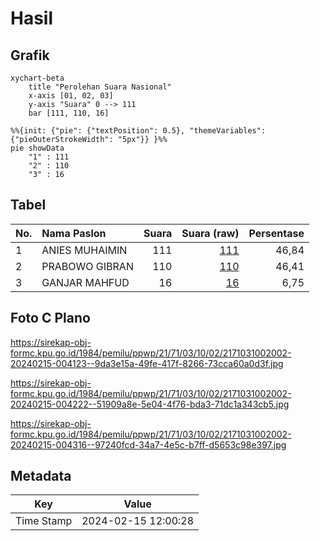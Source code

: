 # Hasil

## Grafik

```mermaid
xychart-beta
    title "Perolehan Suara Nasional"
    x-axis [01, 02, 03]
    y-axis "Suara" 0 --> 111
    bar [111, 110, 16]
```

```mermaid
%%{init: {"pie": {"textPosition": 0.5}, "themeVariables": {"pieOuterStrokeWidth": "5px"}} }%%
pie showData
    "1" : 111
    "2" : 110
    "3" : 16
```

## Tabel

| No. | Nama Paslon    | Suara | Suara (raw) | Persentase |
|:--- |:-------------- | -----:| -----------:| ----------:|
| 1   | ANIES MUHAIMIN | 111   | [111][p-1]  | 46,84      |
| 2   | PRABOWO GIBRAN | 110   | [110][p-2]  | 46,41      |
| 3   | GANJAR MAHFUD  | 16    | [16][p-3]   | 6,75       |


[p-1]: https://github.com/gigit-pemilu/pemilu-2024/blob/main/pilpres/hitung-suara/sub/21-kepulauan-riau/sub/71-kota-batam/sub/03-sekupang/sub/1002-tanjung-pinggir/sub/002-tps/sub/paslon-1.txt
[p-2]: https://github.com/gigit-pemilu/pemilu-2024/blob/main/pilpres/hitung-suara/sub/21-kepulauan-riau/sub/71-kota-batam/sub/03-sekupang/sub/1002-tanjung-pinggir/sub/002-tps/sub/paslon-2.txt
[p-3]: https://github.com/gigit-pemilu/pemilu-2024/blob/main/pilpres/hitung-suara/sub/21-kepulauan-riau/sub/71-kota-batam/sub/03-sekupang/sub/1002-tanjung-pinggir/sub/002-tps/sub/paslon-3.txt

## Foto C Plano

https://sirekap-obj-formc.kpu.go.id/1984/pemilu/ppwp/21/71/03/10/02/2171031002002-20240215-004123--9da3e15a-49fe-417f-8266-73cca60a0d3f.jpg

https://sirekap-obj-formc.kpu.go.id/1984/pemilu/ppwp/21/71/03/10/02/2171031002002-20240215-004222--51909a8e-5e04-4f76-bda3-71dc1a343cb5.jpg

https://sirekap-obj-formc.kpu.go.id/1984/pemilu/ppwp/21/71/03/10/02/2171031002002-20240215-004316--97240fcd-34a7-4e5c-b7ff-d5653c98e397.jpg


## Metadata

| Key        | Value               |
| ---------- | ------------------- |
| Time Stamp | 2024-02-15 12:00:28 |



